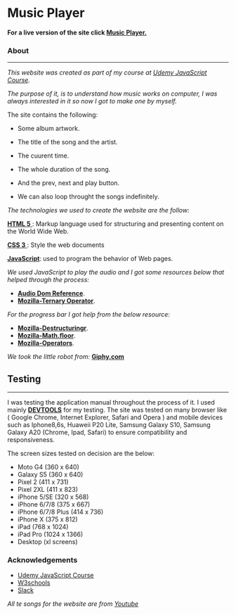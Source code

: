 # Music Player

**For a live version of the site click <a href="https://edshuli.github.io/musicPlayer/">Music Player.</a>**

### About
<hr>

*This website was created as part of my course at <a href="https://www.udemy.com/?utm_source=bing-brand&utm_medium=udemyads&utm_campaign=BG-Brand-Udemy_la.EN_cc.ROW&utm_term=_._ag_1219358808134939_._ad__._de_c_._dm__._pl__._ti_kwd-76210237821084_._li_2484_._pd__._&utm_term=_._pd__._kw_udemy%2B_._&matchtype=e&msclkid=a8cb22e88b6e14c02a4b7d3f06cd0006">Udemy JavaScript Course</a>.*

*The purpose of it, is to understand how music works on computer, I was always interested in it so now I got to make one by myself.*

The site contains the following:

* Some album artwork.
* The title of the song and the artist.
* The cuurent time.
* The whole duration of the song.
* And the prev, next and play button.

* We can also loop throught the songs indefinitely.

*The technologies we used to create the website are the follow:*

<a href="https://dev.w3.org/html5/html-author/"> **HTML 5** </a> : Markup language used for structuring and presenting content on the World Wide Web.

<a href="https://jigsaw.w3.org/css-validator/Email.html"> **CSS 3** </a>: Style the web documents

<a href="https://en.wikipedia.org/wiki/JavaScript">**JavaScript**</a>: used to program the behavior of Web pages.

*We used JavaScript to play the audio and I got some resources below that helped through the process:* 

* <a href="https://www.w3schools.com/tags/ref_av_dom.asp">**Audio Dom Reference**</a>.
* <a href="https://developer.mozilla.org/en-US/docs/Web/JavaScript/Reference/Operators/Conditional_Operator">**Mozilla-Ternary Operator**</a>.

*For the progress bar I got help from the below resource:* 
* <a href="https://developer.mozilla.org/en-US/docs/Web/JavaScript/Reference/Operators/Destructuring_assignment">**Mozilla-Destructuringr**</a>.
* <a href="https://developer.mozilla.org/en-US/docs/Web/JavaScript/Reference/Global_Objects/Math/floor">**Mozilla-Math.floor**</a>.
* <a href="https://developer.mozilla.org/en-US/docs/Web/JavaScript/Reference/Operators">**Mozilla-Operators**</a>.

*We took the little robot from:* <a href="https://giphy.com/">**Giphy.com**</a>

## Testing
<hr>

I was testing the application manual throughout the process of it.
I used mainly <a href="https://developers.google.com/web/tools/chrome-devtools/">**DEVTOOLS**</a> for my testing. The site was tested on many browser like ( Google Chrome,
Internet Explorer, Safari and Opera ) and mobile devices such as Iphone8,6s, Huaweii P20 Lite, Samsung Galaxy S10, Samsung Galaxy A20 (Chrome, Ipad, Safari) to ensure compatibility and responsiveness.

The screen sizes tested on decision are the below:

* Moto G4 (360 x 640)
* Galaxy S5 (360 x 640)
* Pixel 2  (411 x 731)
* Pixel 2XL (411 x 823)
* iPhone 5/SE (320 x 568)
* iPhone 6/7/8 (375 x 667)
* iPhone 6/7/8 Plus (414 x 736)
* iPhone X (375 x 812)
* iPad (768 x 1024)
* iPad Pro (1024 x 1366)
* Desktop (xl screens)

### Acknowledgements 

* <a href="https://www.udemy.com/?utm_source=bing-brand&utm_medium=udemyads&utm_campaign=BG-Brand-Udemy_la.EN_cc.ROW&utm_term=_._ag_1219358808134939_._ad__._de_c_._dm__._pl__._ti_kwd-76210237821084_._li_2484_._pd__._&utm_term=_._pd__._kw_udemy%2B_._&matchtype=e&msclkid=a8cb22e88b6e14c02a4b7d3f06cd0006">Udemy JavaScript Course</a>
* <a href="https://www.w3schools.com/">W3schools</a>
* <a href="https://slack.com/intl/en-nl/">Slack</a>

*All te songs for the website are from <a href="www.youtube.com">Youtube</a>* 